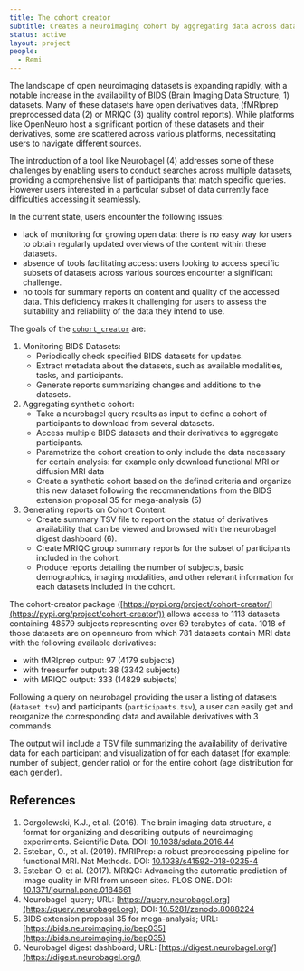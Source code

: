 ```yaml
---
title: The cohort creator
subtitle: Creates a neuroimaging cohort by aggregating data across datasets.
status: active
layout: project
people:
  - Remi
---
```


The landscape of open neuroimaging datasets is expanding rapidly, with a notable increase in the availability of BIDS (Brain Imaging Data Structure, 1) datasets. Many of these datasets have open derivatives data, (fMRIprep preprocessed data (2) or MRIQC (3) quality control reports). While platforms like OpenNeuro host a significant portion of these datasets and their derivatives, some are scattered across various platforms, necessitating users to navigate different sources.

The introduction of a tool like Neurobagel (4) addresses some of these challenges by enabling users to conduct searches across multiple datasets, providing a comprehensive list of participants that match specific queries. However users interested in a particular subset of data currently face difficulties accessing it seamlessly.

In the current state, users encounter the following issues:

- lack of monitoring for growing open data: there is no easy way for users to obtain regularly updated overviews of the content within these datasets.
- absence of tools facilitating access: users looking to access specific subsets of datasets across various sources encounter a significant challenge.
- no tools for summary reports on content and quality of the accessed data. This deficiency makes it challenging for users to assess the suitability and reliability of the data they intend to use.

The goals of the [`cohort_creator`](https://github.com/neurodatascience/cohort_creator) are:

1. Monitoring BIDS Datasets:
   - Periodically check specified BIDS datasets for updates.
   - Extract metadata about the datasets, such as available modalities, tasks, and participants.
   - Generate reports summarizing changes and additions to the datasets.
2. Aggregating synthetic cohort:
   - Take a neurobagel query results as input to define a cohort of participants to download from several datasets.
   - Access multiple BIDS datasets and their derivatives to aggregate participants.
   - Parametrize the cohort creation to only include the data necessary for certain analysis: for example only download functional MRI or diffusion MRI data
   - Create a synthetic cohort based on the defined criteria and organize this new dataset following the recommendations from the BIDS extension proposal 35 for mega-analysis (5)
3. Generating reports on Cohort Content:
   - Create summary TSV file to report on the status of derivatives availability that can be viewed and browsed with the neurobagel digest dashboard (6).
   - Create MRIQC group summary reports for the subset of participants included in the cohort.
   - Produce reports detailing the number of subjects, basic demographics, imaging modalities, and other relevant information for each datasets included in the cohort.

The cohort-creator package ([https://pypi.org/project/cohort-creator/](https://pypi.org/project/cohort-creator/)) allows access to 1113 datasets containing 48579 subjects representing over 69 terabytes of data. 1018 of those datasets are on openneuro from which 781 datasets contain MRI data with the following available derivatives:

- with fMRIprep output: 97 (4179 subjects)
- with freesurfer output: 38 (3342 subjects)
- with MRIQC output: 333 (14829 subjects)

Following a query on neurobagel providing the user a listing of datasets (`dataset.tsv`) and participants (`participants.tsv`), a user can easily get and reorganize the corresponding data and available derivatives with 3 commands.

The output will include a TSV file summarizing the availability of derivative data for each participant and visualization of for each dataset (for example: number of subject, gender ratio) or for the entire cohort (age distribution for each gender).

## References

1. Gorgolewski, K.J., et al. (2016). The brain imaging data structure, a format for organizing and describing outputs of neuroimaging experiments. Scientific Data. DOI: [10.1038/sdata.2016.44](https://doi.org/10.1038/sdata.2016.44)
2. Esteban, O., et al. (2019). fMRIPrep: a robust preprocessing pipeline for functional MRI. Nat Methods. DOI: [10.1038/s41592-018-0235-4](https://doi.org/10.1038/s41592-018-0235-4)
3. Esteban O, et al. (2017). MRIQC: Advancing the automatic prediction of image quality in MRI from unseen sites. PLOS ONE. DOI: [10.1371/journal.pone.0184661](https://doi.org/10.1371/journal.pone.0184661)
4. Neurobagel-query; URL: [https://query.neurobagel.org](https://query.neurobagel.org); DOI: [10.5281/zenodo.8088224](https://doi.org/10.5281/zenodo.8088224)
5. BIDS extension proposal 35 for mega-analysis; URL: [https://bids.neuroimaging.io/bep035](https://bids.neuroimaging.io/bep035)
6. Neurobagel digest dashboard; URL: [https://digest.neurobagel.org/](https://digest.neurobagel.org/)
